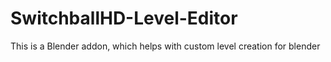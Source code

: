 # SwitchballHD-Level-Editor
This is a Blender addon, which helps with custom level creation for blender
